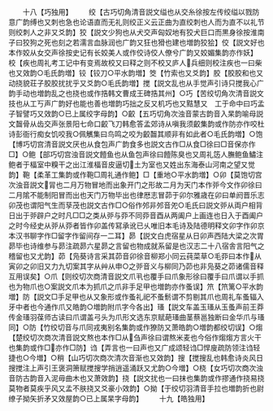 <!-- { "loadSidebar": true } -->
　　十八【巧独用】
　　绞【古巧切角清音説文缢也从交糸徐按左传绞缢以戮防意广韵缚也又刺也急也论语直而无礼则绞正义云正曲为直绞刺也人而为直不以礼节则绞刺人之非又爻韵】狡【説文少狗也从犬交声匈奴地有狡犬巨口而黒身徐按淮南子曰狡狗之死也刻之若濡言血脉润也广韵又狂也猾也建也増韵狡狯】佼【説文好也本作姣从女交声徐按史记有长姣美人或作佼诗佼人僚兮广韵又姣媚集韵亦作妖】　校【疾也周礼考工记中有变焉故校又曰释之则不校又庐人兵细则校注疾也一曰柴也又效韵○毛氏韵増】铰【铰刀○平水韵増】筊【竹索也又爻韵】胶【胶胶和也又动挠貌荘子胶胶扰扰乎又爻韵○毛氏韵増】搅【説文乱也从手觉声引诗只搅我心广韵手动也増韵乱之也挠也或作捁韩文曹成王碑捁其州】○巧【苦绞切角次清音説文技也从工丂声广韵好也能也善也増韵巧拙之反又机巧也又黠慧又　工于命中曰巧孟子智譬巧又效韵○已上属绞字母韵】○齩【五巧切角次浊音蒙古韵音入杲韵喻母説文齧骨从齿交声张景阳七命口齩飞刀韩愈答孟郊诗从嗔我须齩集韵或作防亦作咬杜诗彭衙行痴女饥咬我○佩觽集曰鸟鸣之咬为齩齧其顺非有如此者○毛氏韵増】○饱【博巧切宫清音説文厌也从食包声广韵食多也説文古作□从食□徐曰□音保亦作□】○鲍【部巧切宫浊音説文饐鱼也从鱼包声徐曰饐陈臭也又周礼笾人膴鲍鱼鱐注鲍者于楅室中糗干之出江淮楅音皮逼切土为室也又姓出东海泰山河南之望又觉韵】鞄【柔革工集韵或作鞄□周礼通作鲍】□【重地○平水韵増】○卯【莫饱切宫次浊音説文冐也二月万物冒地而出象开门之形故二月为天门本作戼今文作卯徐曰二月隂不能制阳冒而出也天门万物毕出也律厯志冒茆于卯尔雅歳在卯曰单阏晋乐志卯茂也谓阳气生而孶茂也説文古作□○俗作邜非邜音夗○毛氏曰説文戼从両户相背日出于戼辟户之时凡□□之类从戼与丣不同丣音酉从两阖户上画连也日入于酉阖户之时今经史从戼从丣者皆作卯盖传冩承讹已乆唯旧本毛诗及陆德明释文卯字作卯京本汉书聊字作□留字作留间存一二耳】昴【説文白虎宿星从日卯声西陆大梁之次胃昴毕也诗维参与昴注疏昴六星昴之言留也物成就系留是也汉志二十八宿舎言阳气之稽留也又尤韵】茆【凫葵诗言采其茆音卯徐音柳郑小同云莼菜草○毛丣曰本作从寅卯之卯旧又力九切案其字从艸从申○之戼音义与柳同乃茆也非凫葵之茆诸儒音释互用误矣】○爪【则绞切次商清音説文爪丮也覆手曰爪象形徐曰覆手曰爪谓以手抓也为物爪也○案説文爪本为抓爪之爪非手足甲也増韵亦作蚤误】笊【笊篱○平水韵増】防【説文□手足甲也从又象形或作蚤礼祀不蚤鬋谓不剪剔其爪也周礼车蚤辐入牙中者也今通作爪又皓韵○増韵附爪字今各出】瑵【説文车盖玉瑵从玉蚤声前王莽传金瑵羽葆师古读曰爪谓盖弓头为爪形文选东京赋葩瑵曲茎蔡邕独断曰金华爪与瑵同】○防【竹绞切音与爪同戎夷别名集韵或作獠防又萧皓韵○増韵都绞切误】○煼【楚绞切次商次清音説文熬也本作□从刍声徐曰谓熬米麦也今俗作煼煼方言火干也集韵或作□亦作□防】诌【弄言也一曰声也又广成颂轻诌□悍廋疏防领注诌轻捷也○今増】○稍【山巧切次商次清次音渐也又效韵】搜【搅搜乱也韩愈诗炎风日搜搅注上声引王褒洞箫赋搅搜学捎逍遥涌跃又尤韵○今増】○桡【女巧切次商次浊音防古韵音入泥毋曲木也又萧效韵】挠【説文扰也一曰抹也集韵或作摎通作挠易挠莫物者莫疾乎风又孟不肤挠又爻豪小效韵】○拗【于绞切羽清音手拉也増韵折也尉缭子拗矢折矛又效屋韵○已上属杲字母韵】
　　十九【皓独用】
